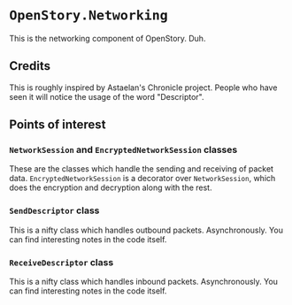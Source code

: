 ﻿# `OpenStory.Networking`

This is the networking component of OpenStory. Duh.

## Credits

This is roughly inspired by Astaelan's Chronicle project. People who have seen it will notice the usage of the word "Descriptor".

## Points of interest

### `NetworkSession` and `EncryptedNetworkSession` classes

These are the classes which handle the sending and receiving of packet data. `EncryptedNetworkSession` is a decorator over `NetworkSession`, which does the encryption and decryption along with the rest.

### `SendDescriptor` class

This is a nifty class which handles outbound packets. Asynchronously. You can find interesting notes in the code itself.

### `ReceiveDescriptor` class

This is a nifty class which handles inbound packets. Asynchronously. You can find interesting notes in the code itself.